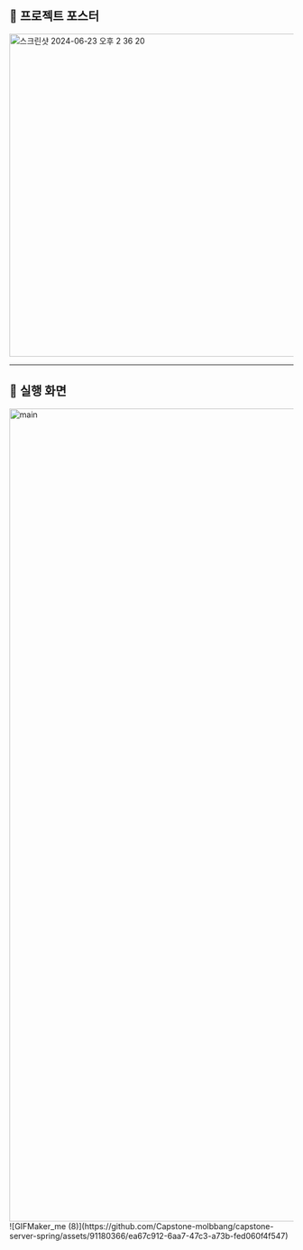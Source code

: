 ## 📌 프로젝트 포스터
<img width="572" alt="스크린샷 2024-06-23 오후 2 36 20" src="https://github.com/Capstone-molbbang/capstone-server-spring/assets/91180366/484a1d63-f108-4246-a10d-60d2d7af6cf1">


- - - 

## 📌 실행 화면
<img width="1440" alt="main" src="https://github.com/Capstone-molbbang/capstone-server-spring/assets/91180366/fd128cf1-727f-4173-a48c-db2f6eee4173">
![GIFMaker_me (8)](https://github.com/Capstone-molbbang/capstone-server-spring/assets/91180366/ea67c912-6aa7-47c3-a73b-fed060f4f547)
